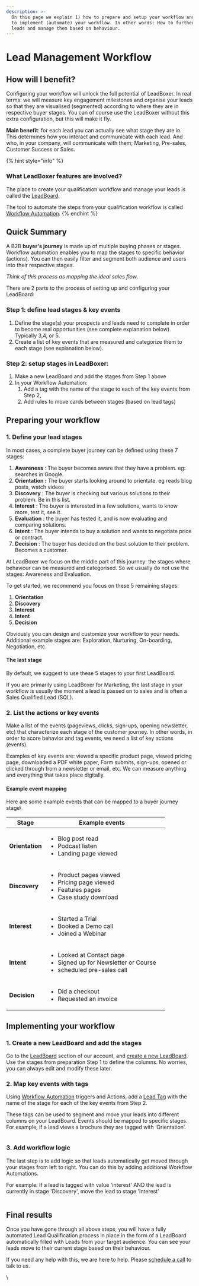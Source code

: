 ```yaml
---
description: >-
  On this page we explain 1) how to prepare and setup your workflow and 2) how
  to implement (automate) your workflow. In other words: How to further qualify
  leads and manage them based on behaviour.
---
```


# Lead Management Workflow

## How will I benefit?

Configuring your workflow will unlock the full potential of LeadBoxer. In real terms: we will measure key engagement milestones and organise your leads so that they are visualised (segmented) according to where they are in respective buyer stages. You can of course use the LeadBoxer without this extra configuration, but this will make it fly.

**Main benefit**: for each lead you can actually see what stage they are in. \
This determines how you interact and communicate with each lead. And who, in your company, will communicate with them; Marketing, Pre-sales, Customer Success or Sales.



{% hint style="info" %}
### What LeadBoxer features are involved?

The place to create your qualification workflow and manage your leads is called the [LeadBoard](fundamentals/tasks.md).&#x20;

The tool to automate the steps from your qualification workflow is called [Workflow Automation](fundamentals/elements/workflow-automation.md).
{% endhint %}

## Quick Summary&#x20;

A B2B **buyer's journey** is made up of multiple buying phases or stages. Workflow automation enables you to map the stages to specific behavior (actions). You can then easily filter and segment both audience and users into their respective stages.

_Think of this process as mapping the ideal sales flow_.&#x20;

There are 2 parts to the process of setting up and configuring your LeadBoard:

### Step 1: define lead stages & key events

1. Define the stage(s) your prospects and leads need to complete in order to become real opportunities (see complete explanation below). Typically 3,4, or 5.
2. Create a list of key events that are measured and categorize them to each stage (see  explanation below).

### Step 2: setup stages in LeadBoxer:

1. Make a new LeadBoard and add the stages from Step 1 above
2. In your Workflow Automation:&#x20;
   1. Add a tag with the name of the stage to each of the key events from Step 2,&#x20;
   2. Add rules to move cards between stages (based on lead tags)



## Preparing your workflow

### 1. Define your lead stages&#x20;

In most cases, a complete buyer journey can be defined using these 7 stages:

1. **Awareness** : The buyer becomes aware that they have a problem. eg: searches in Google.
2. **Orientation :** The buyer starts looking around to orientate. eg reads blog posts, watch videos
3. **Discovery** : The buyer is checking out various solutions to their problem. Be in this list.
4. **Interest** : The buyer is interested in a few solutions, wants to know more, test it, see it.
5. **Evaluation** : the buyer has tested it, and is now evaluating and comparing solutions.
6. **Intent** : The buyer intends to buy a solution and wants to negotiate price or contract.
7. **Decision** : The buyer has decided on the best solution to their problem. Becomes a customer.

At LeadBoxer we focus on the middle part of this journey: the stages where behaviour can be measured and categorised. So we usually do not use the stages: Awareness and Evaluation.

To get started, we recommend you focus on these 5 remaining stages:&#x20;

1. **Orientation**
2. **Discovery**
3. **Interest**
4. **Intent**
5. **Decision**

Obviously you can design and customize your workflow to your needs. Additional example stages are: Exploration, Nurturing, On-boarding, Negotiation, etc.

#### The last stage&#x20;

By default, we suggest to use these 5 stages to your first LeadBoard.

If you are primarily using LeadBoxer for Marketing, the last stage in your workflow is usually the moment a lead is passed on to sales and is often a Sales Qualified Lead (SQL).



### 2. List the actions or key events&#x20;

Make a list of the events (pageviews, clicks, sign-ups, opening newsletter, etc) that characterize each stage of the customer journey. In other words, in order to score behavior and tag events, we need a list of key actions (events).&#x20;

Examples of key events are: viewed a specific product page, viewed pricing page, downloaded a PDF white paper, Form submits, sign-ups, opened or clicked through from a newsletter or email, etc. We can measure anything and everything that takes place digitally.

#### Example event mapping

Here are some example events that can be mapped to a buyer journey stage\


<table><thead><tr><th>Stage</th><th>Example events</th><th data-hidden></th></tr></thead><tbody><tr><td><strong>Orientation</strong></td><td><ul><li>Blog post read</li><li>Podcast listen</li><li>Landing page viewed</li></ul></td><td></td></tr><tr><td><strong>Discovery</strong></td><td><ul><li>Product pages viewed</li><li>Pricing page viewed</li><li>Features pages</li><li>Case study download</li></ul></td><td></td></tr><tr><td><strong>Interest</strong></td><td><ul><li>Started a Trial</li><li>Booked a Demo call</li><li>Joined a Webinar</li></ul></td><td></td></tr><tr><td><strong>Intent</strong></td><td><ul><li>Looked at Contact page</li><li>Signed up for Newsletter or Course</li><li>scheduled pre-sales call</li></ul></td><td></td></tr><tr><td><strong>Decision</strong></td><td><ul><li>Did a checkout</li><li>Requested an invoice</li></ul></td><td></td></tr></tbody></table>

###

## Implementing your workflow

### 1. Create a new LeadBoard and add the stages

Go to the [LeadBoard](fundamentals/tasks.md) section of our account, and [create a new LeadBoard](guides/creating-your-first-leadboard.md). Use the stages from preparation Step 1 to define the columns. No worries, you can always edit and modify these later.

### 2. Map key events with tags

Using [Workflow Automation](fundamentals/elements/workflow-automation.md) triggers and Actions, add a [Lead Tag](fundamentals/elements/lead-tags.md) with the name of the stage for each of the key events from Step 2.

These tags can be used to segment and move your leads into different columns on your LeadBoard. Events should be mapped to specific stages. For example, if a lead views a brochure they are tagged with ‘Orientation’.&#x20;

<figure><img src=".gitbook/assets/LeadBoxer_App (15).png" alt=""><figcaption></figcaption></figure>

### 3. Add workflow logic

The last step is to add logic so that leads automatically get moved through your stages from left to right. You can do this by adding additional Workflow Automations.

For example: If a lead is tagged with value 'interest' AND the lead is currently in stage 'Discovery', move the lead to stage 'Interest'

<figure><img src=".gitbook/assets/LeadBoxer_App (5).png" alt=""><figcaption></figcaption></figure>





## Final results

Once you have gone through all above steps, you will have a fully automated Lead Qualification process in place in the form of a LeadBoard automatically filled with Leads from your target audience. You can see your leads move to their current stage based on their behaviour.

If you need any help with this, we are here to help. Please [schedule a call](https://www.leadboxer.com/start) to talk to us.

\
